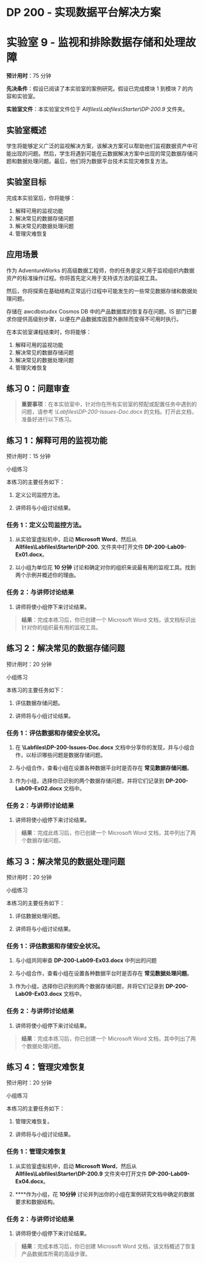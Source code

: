 ﻿# DP 200 - 实现数据平台解决方案
# 实验室 9 - 监视和排除数据存储和处理故障

**预计用时**：75 分钟

**先决条件**：假设已阅读了本实验室的案例研究。假设已完成模块 1 到模块 7 的内容和实验室。

**实验室文件**：本实验室文件位于 _Allfiles\Labfiles\Starter\DP-200.9_ 文件夹。

## 实验室概述

学生将能够定义广泛的监视解决方案，该解决方案可以帮助他们监视数据资产中可能出现的问题。然后，学生将遇到可能在云数据解决方案中出现的常见数据存储问题和数据处理问题。最后，他们将为数据平台技术实现灾难恢复方法。

## 实验室目标
  
完成本实验室后，你将能够：

1. 解释可用的监视功能
2. 解决常见的数据存储问题
3. 解决常见的数据处理问题
4. 管理灾难恢复

## 应用场景
  
作为 AdventureWorks 的高级数据工程师，你的任务是定义用于监视组织内数据资产的标准操作过程。你将首先定义用于支持该方法的监视工具。

然后，你将探索在基础结构正常运行过程中可能发生的一些常见数据存储和数据处理问题。

存储在 awcdbstudxx Cosmos DB 中的产品数据库的恢复存在问题。IS 部门已要求你提供高级别步骤，以便在产品数据库因意外删除而变得不可用时执行。

在本实验室课程结束时，你将能够：

1. 解释可用的监视功能
2. 解决常见的数据存储问题
3. 解决常见的数据处理问题
4. 管理灾难恢复

## 练习 0：问题审查

> **重要事项**：在本实验室中，针对你在所有实验室的预配或配置任务中遇到的问题，请参考 _\Labfiles\DP-200-Issues-Doc.docx_ 的文档。打开此文档，准备好进行以下练习。

## 练习 1：解释可用的监视功能

预计用时：15 分钟

小组练习
  
本练习的主要任务如下：

1. 定义公司监控方法。

2. 讲师将与小组讨论结果。

### 任务 1：定义公司监控方法。

1. 从实验室虚拟机中，启动 **Microsoft Word**，然后从 **Allfiles\Labfiles\Starter\DP-200.** 文件夹中打开文件 **DP-200-Lab09-Ex01.docx**。

2. 以小组为单位花 **10 分钟** 讨论和确定对你的组织来说最有用的监视工具。找到两个示例并概述你的理由。

### 任务 2：与讲师讨论结果

1. 讲师将使小组停下来讨论结果。

> **结果**：完成本练习后，你已创建一个 Microsoft Word 文档，该文档标识出针对你的组织最有用的监视工具。

## 练习 2：解决常见的数据存储问题
  
预计用时：20 分钟

小组练习
  
本练习的主要任务如下：

1. 评估数据存储问题。

2. 讲师将与小组讨论结果。

### 任务 1：评估数据和存储安全状况。

1. 在 **\Labfiles\DP-200-Issues-Doc.docx** 文档中分享你的发现，并与小组合作，以标识哪些问题是数据存储问题。

2. 与小组合作，查看小组在设置各种数据平台时是否存在 **常见数据存储问题**。

3. 作为小组，选择你已识别的两个数据存储问题，并将它们记录到 **DP-200-Lab09-Ex02.docx** 文档中。

### 任务 2：与讲师讨论结果

1. 讲师将使小组停下来讨论结果。

> **结果**：完成此练习后，你已创建一个 Microsoft Word 文档，其中列出了两个数据存储问题。

## 练习 3：解决常见的数据处理问题
  
预计用时：20 分钟

小组练习
  
本练习的主要任务如下：

1. 评估数据处理问题。

2. 讲师将与小组讨论结果。

### 任务 1：评估数据和存储安全状况。

1. 与小组共同审查 **DP-200-Lab09-Ex03.docx** 中列出的问题

2. 与小组合作，查看小组在设置各种数据平台时是否存在 **常见数据处理问题**。

3. 作为小组，选择你已识别的两个数据存储问题，并将它们记录到 **DP-200-Lab09-Ex03.docx** 文档中。

### 任务 2：与讲师讨论结果

1. 讲师将使小组停下来讨论结果。

> **结果**：完成本练习后，你已创建一个 Microsoft Word 文档，其中列出了两个数据处理问题。

## 练习 4：管理灾难恢复
  
预计用时：20 分钟

小组练习
  
本练习的主要任务如下：

1. 管理灾难恢复。

2. 讲师将与小组讨论结果。

### 任务 1：管理灾难恢复

1. 从实验室虚拟机中，启动 **Microsoft Word**，然后从 **Allfiles\Labfiles\Starter\DP-200.9** 文件夹中打开文件 **DP-200-Lab09-Ex04.docx**。

2. ****作为小组，花 **10分钟** 讨论并列出你的小组在案例研究文档中确定的数据要求和数据结构。

### 任务 2：与讲师讨论结果

1. 讲师将使小组停下来讨论结果。

> **结果**：完成本练习后，你已创建 Microsoft Word 文档，该文档概述了恢复产品数据库所需的高级步骤。